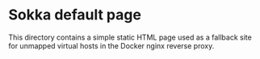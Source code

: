 # Sokka default page

This directory contains a simple static HTML page used as a fallback site for unmapped virtual hosts in the Docker nginx reverse proxy.